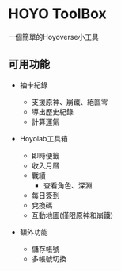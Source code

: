 # HOYO ToolBox
一個簡單的Hoyoverse小工具

## 可用功能
- 抽卡紀錄
  - 支援原神、崩鐵、絕區零
  - 導出歷史紀錄
  - 計算運氣

- Hoyolab工具箱
  - 即時便籤
  - 收入月曆
  - 戰績
    - 查看角色、深淵
  - 每日簽到
  - 兌換碼
  - 互動地圖(僅限原神和崩鐵)

- 額外功能
  - 儲存帳號
  - 多帳號切換
  
